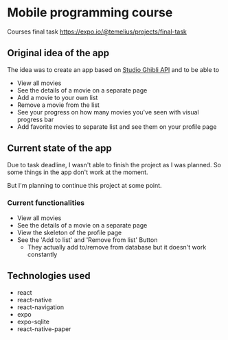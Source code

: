 # Mobile programming course
Courses final task
https://expo.io/@temelius/projects/final-task

## Original idea of the app
The idea was to create an app based on [Studio Ghibli API](https://ghibliapi.herokuapp.com/) and to be able to
* View all movies
* See the details of a movie on a separate page
* Add a movie to your own list
* Remove a movie from the list
* See your progress on how many movies you've seen with visual progress bar
* Add favorite movies to separate list and see them on your profile page

## Current state of the app
Due to task deadline, I wasn't able to finish the project as I was planned. So some things in the app don't work at the moment.

But I'm planning to continue this project at some point.

### Current functionalities
* View all movies
* See the details of a movie on a separate page
* View the skeleton of the profile page
* See the 'Add to list' and 'Remove from list' Button
  * They actually add to/remove from database but it doesn't work constantly
  
  
## Technologies used
* react
* react-native
* react-navigation
* expo
* expo-sqlite
* react-native-paper
